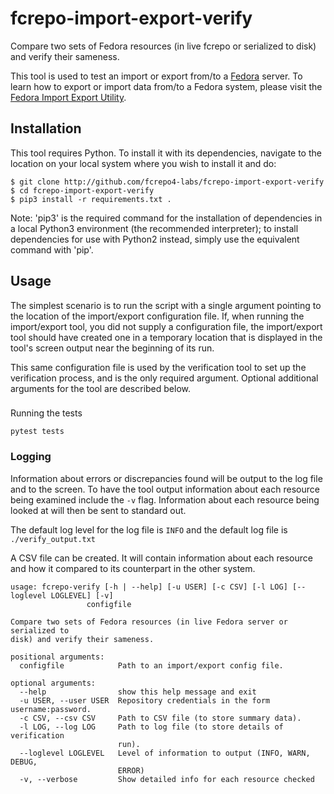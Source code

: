 # fcrepo-import-export-verify
Compare two sets of Fedora resources (in live fcrepo or serialized to disk) and verify
their sameness.

This tool is used to test an import or export from/to a [Fedora](http://github.com/fcrepo4/fcrepo4) server.
To learn how to export or import data from/to a Fedora system, please visit
the [Fedora Import Export Utility](http://github.com/fcrepo4-labs/fcrepo-import-export).

## Installation
This tool requires Python. To install it with its dependencies, navigate to the location on
your local system where you wish to install it and do:
```
$ git clone http://github.com/fcrepo4-labs/fcrepo-import-export-verify
$ cd fcrepo-import-export-verify
$ pip3 install -r requirements.txt .
```
Note: 'pip3' is the required command for the installation of dependencies in a local
Python3 environment (the recommended interpreter); to install dependencies for use
with Python2 instead, simply use the equivalent command with 'pip'.

## Usage
The simplest scenario is to run the script with a single argument pointing to the
location of the import/export configuration file. If, when running the import/export
tool, you did not supply a configuration file, the import/export tool should have
created one in a temporary location that is displayed in the tool's screen output
near the beginning of its run.

This same configuration file is used by the verification tool to set up the verification
process, and is the only required argument. Optional additional arguments for the tool are
described below.

###
Running the tests

```pytest tests```
### Logging
Information about errors or discrepancies found will be output to the log file and to the
screen.  To have the tool output information about each resource being examined include the `-v` flag.
Information about each resource being looked at will then be sent to standard out.

The default log level for the log file is `INFO` and the default log file is `./verify_output.txt`

A CSV file can be created.  It will contain information about each resource and how it compared
to its counterpart in the other system.

```
usage: fcrepo-verify [-h | --help] [-u USER] [-c CSV] [-l LOG] [--loglevel LOGLEVEL] [-v]
                 configfile

Compare two sets of Fedora resources (in live Fedora server or serialized to
disk) and verify their sameness.

positional arguments:
  configfile            Path to an import/export config file.

optional arguments:
  --help                show this help message and exit
  -u USER, --user USER  Repository credentials in the form username:password.
  -c CSV, --csv CSV     Path to CSV file (to store summary data).
  -l LOG, --log LOG     Path to log file (to store details of verification
                        run).
  --loglevel LOGLEVEL   Level of information to output (INFO, WARN, DEBUG,
                        ERROR)
  -v, --verbose         Show detailed info for each resource checked
```
